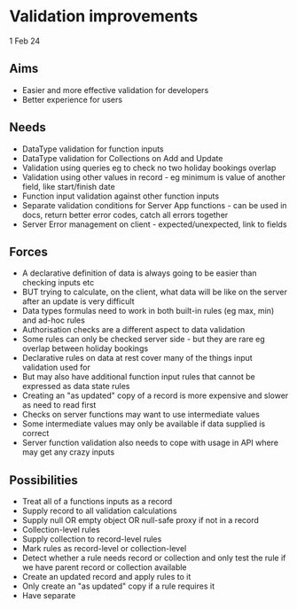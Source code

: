 Validation improvements
=======================

1 Feb 24

Aims
----

- Easier and more effective validation for developers
- Better experience for users

Needs
-----

- DataType validation for function inputs
- DataType validation for Collections on Add and Update
- Validation using queries eg to check no two holiday bookings overlap
- Validation using other values in record - eg minimum is value of another field, like start/finish date
- Function input validation against other function inputs
- Separate validation conditions for Server App functions - can be used in docs, return better error codes, catch all errors together
- Server Error management on client - expected/unexpected, link to fields

Forces
------

- A declarative definition of data is always going to be easier than checking inputs etc
- BUT trying to calculate, on the client, what data will be like on the server after an update is very difficult
- Data types formulas need to work in both built-in rules (eg max, min) and ad-hoc rules
- Authorisation checks are a different aspect to data validation
- Some rules can only be checked server side - but they are rare eg overlap between holiday bookings
- Declarative rules on data at rest cover many of the things input validation used for
- But may also have additional function input rules that cannot be expressed as data state rules
- Creating an "as updated" copy of a record is more expensive and slower as need to read first
- Checks on server functions may want to use intermediate values
- Some intermediate values may only be available if data supplied is correct
- Server function validation also needs to cope with usage in API where may get any crazy inputs


Possibilities
-------------

- Treat all of a functions inputs as a record
- Supply record to all validation calculations
- Supply null OR empty object OR null-safe proxy if not in a record
- Collection-level rules
- Supply collection to record-level rules
- Mark rules as record-level or collection-level
- Detect whether a rule needs record or collection and only test the rule if we have parent record or collection available
- Create an updated record and apply rules to it
- Only create an "as updated" copy if a rule requires it
- Have separate 
